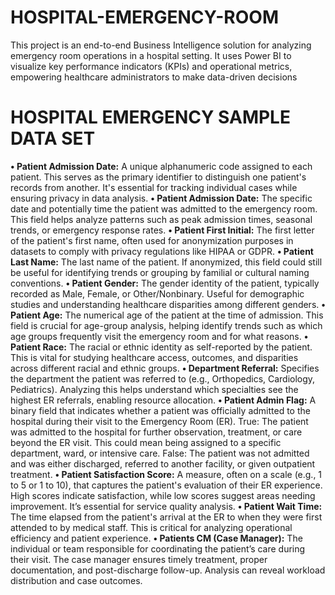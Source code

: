 # HOSPITAL-EMERGENCY-ROOM
This project is an end-to-end Business Intelligence solution for analyzing emergency room operations in a hospital setting. It uses Power BI to visualize key performance indicators (KPIs) and operational metrics, empowering healthcare administrators to make data-driven decisions
# HOSPITAL EMERGENCY SAMPLE DATA SET
  **• Patient Admission Date:**
A unique alphanumeric code assigned to each patient. This serves as the primary identifier to distinguish one patient's records from another. It's essential for tracking individual cases while ensuring privacy in data analysis.
    **• Patient Admission Date:**
The specific date and potentially time the patient was admitted to the emergency room. This field helps analyze patterns such as peak admission times, seasonal trends, or emergency response rates.
    **• Patient First Initial:**
The first letter of the patient's first name, often used for anonymization purposes in datasets to comply with privacy regulations like HIPAA or GDPR.
    **• Patient Last Name:**
The last name of the patient. If anonymized, this field could still be useful for identifying trends or grouping by familial or cultural naming conventions.
    **• Patient Gender:**
The gender identity of the patient, typically recorded as Male, Female, or Other/Nonbinary. Useful for demographic studies and understanding healthcare disparities among different genders.
    **• Patient Age:**
The numerical age of the patient at the time of admission. This field is crucial for age-group analysis, helping identify trends such as which age groups frequently visit the emergency room and for what reasons.
    **• Patient Race:**
The racial or ethnic identity as self-reported by the patient. This is vital for studying healthcare access, outcomes, and disparities across different racial and ethnic groups.
    **• Department Referral:**
Specifies the department the patient was referred to (e.g., Orthopedics, Cardiology, Pediatrics). Analyzing this helps understand which specialties see the highest ER referrals, enabling resource allocation.
    **• Patient Admin Flag:**
A binary field that indicates whether a patient was officially admitted to the hospital during their visit to the Emergency Room (ER).
True: The patient was admitted to the hospital for further observation, treatment, or care beyond the ER visit. This could mean being assigned to a specific department, ward, or intensive care.
False: The patient was not admitted and was either discharged, referred to another facility, or given outpatient treatment.
    **• Patient Satisfaction Score:**
A measure, often on a scale (e.g., 1 to 5 or 1 to 10), that captures the patient's evaluation of their ER experience. High scores indicate satisfaction, while low scores suggest areas needing improvement. It’s essential for service quality analysis.
    **• Patient Wait Time:**
The time elapsed from the patient's arrival at the ER to when they were first attended to by medical staff. This is critical for analyzing operational efficiency and patient experience.
    **• Patients CM (Case Manager):**
The individual or team responsible for coordinating the patient’s care during their visit. The case manager ensures timely treatment, proper documentation, and post-discharge follow-up. Analysis can reveal workload distribution and case outcomes.
